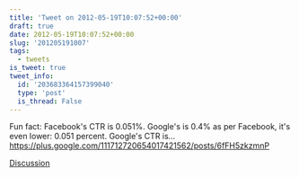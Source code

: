 ```yaml
---
title: 'Tweet on 2012-05-19T10:07:52+00:00'
draft: true
date: 2012-05-19T10:07:52+00:00
slug: '201205191007'
tags:
  - tweets
is_tweet: true
tweet_info:
  id: '203683364157399040'
  type: 'post'
  is_thread: False
---
```




Fun fact: Facebook's CTR is 0.051%. Google's is 0.4% as per Facebook, it's even lower: 0.051 percent. Google's CTR is… <https://plus.google.com/111712720654017421562/posts/6fFH5zkzmnP>

[Discussion](https://x.com/sytelus/status/203683364157399040)
